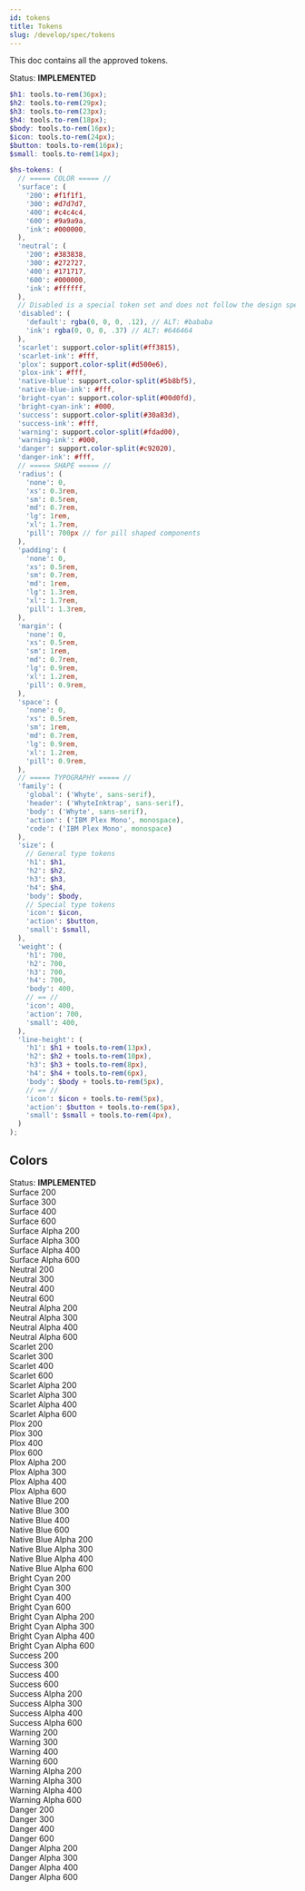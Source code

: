```yaml
---
id: tokens
title: Tokens
slug: /develop/spec/tokens
---
```


This doc contains all the approved tokens.

<div class="hs-status-tag implemented">
    <span class="hs-status-tag__label">Status: <b>IMPLEMENTED</b></span>
</div>

```scss
$h1: tools.to-rem(36px);
$h2: tools.to-rem(29px);
$h3: tools.to-rem(23px);
$h4: tools.to-rem(18px);
$body: tools.to-rem(16px);
$icon: tools.to-rem(24px);
$button: tools.to-rem(16px);
$small: tools.to-rem(14px);

$hs-tokens: (
  // ===== COLOR ===== //
  'surface': (
    '200': #f1f1f1,
    '300': #d7d7d7,
    '400': #c4c4c4,
    '600': #9a9a9a,
    'ink': #000000,
  ),
  'neutral': (
    '200': #383838,
    '300': #272727,
    '400': #171717,
    '600': #000000,
    'ink': #ffffff,
  ),
  // Disabled is a special token set and does not follow the design specs' 600-200 color naming scheme.
  'disabled': (
    'default': rgba(0, 0, 0, .12), // ALT: #bababa
    'ink': rgba(0, 0, 0, .37) // ALT: #646464
  ),
  'scarlet': support.color-split(#ff3815),
  'scarlet-ink': #fff,
  'plox': support.color-split(#d500e6),
  'plox-ink': #fff,
  'native-blue': support.color-split(#5b8bf5),
  'native-blue-ink': #fff,
  'bright-cyan': support.color-split(#00d0fd),
  'bright-cyan-ink': #000,
  'success': support.color-split(#30a83d),
  'success-ink': #fff,
  'warning': support.color-split(#fdad00),
  'warning-ink': #000,
  'danger': support.color-split(#c92020),
  'danger-ink': #fff,
  // ===== SHAPE ===== //
  'radius': (
    'none': 0,
    'xs': 0.3rem,
    'sm': 0.5rem,
    'md': 0.7rem,
    'lg': 1rem,
    'xl': 1.7rem,
    'pill': 700px // for pill shaped components
  ),
  'padding': (
    'none': 0,
    'xs': 0.5rem,
    'sm': 0.7rem,
    'md': 1rem,
    'lg': 1.3rem,
    'xl': 1.7rem,
    'pill': 1.3rem,
  ),
  'margin': (
    'none': 0,
    'xs': 0.5rem,
    'sm': 1rem,
    'md': 0.7rem,
    'lg': 0.9rem,
    'xl': 1.2rem,
    'pill': 0.9rem,
  ),
  'space': (
    'none': 0,
    'xs': 0.5rem,
    'sm': 1rem,
    'md': 0.7rem,
    'lg': 0.9rem,
    'xl': 1.2rem,
    'pill': 0.9rem,
  ),
  // ===== TYPOGRAPHY ===== //
  'family': (
    'global': ('Whyte', sans-serif),
    'header': ('WhyteInktrap', sans-serif),
    'body': ('Whyte', sans-serif),
    'action': ('IBM Plex Mono', monospace),
    'code': ('IBM Plex Mono', monospace)
  ),
  'size': (
    // General type tokens
    'h1': $h1,
    'h2': $h2,
    'h3': $h3,
    'h4': $h4,
    'body': $body,
    // Special type tokens
    'icon': $icon,
    'action': $button,
    'small': $small,
  ),
  'weight': (
    'h1': 700,
    'h2': 700,
    'h3': 700,
    'h4': 700,
    'body': 400,
    // == //
    'icon': 400,
    'action': 700,
    'small': 400,
  ),
  'line-height': (
    'h1': $h1 + tools.to-rem(13px),
    'h2': $h2 + tools.to-rem(10px),
    'h3': $h3 + tools.to-rem(8px),
    'h4': $h4 + tools.to-rem(6px),
    'body': $body + tools.to-rem(5px),
    // == //
    'icon': $icon + tools.to-rem(5px),
    'action': $button + tools.to-rem(5px),
    'small': $small + tools.to-rem(4px),
  )
);
```

## Colors

<div class="hs-status-tag implemented">
    <span class="hs-status-tag__label">Status: <b>IMPLEMENTED</b></span>
</div>
<section class="token-module">
  <div class="color-module">
    <div class="bg-surface-200"><span>Surface 200</span></div>
    <div class="bg-surface-300"><span>Surface 300</span></div>
    <div class="bg-surface-400"><span>Surface 400</span></div>
    <div class="bg-surface-600"><span>Surface 600</span></div>
    <div class="bg-surface-alpha-200"><span>Surface Alpha 200</span></div>
    <div class="bg-surface-alpha-300"><span>Surface Alpha 300</span></div>
    <div class="bg-surface-alpha-400"><span>Surface Alpha 400</span></div>
    <div class="bg-surface-alpha-600"><span>Surface Alpha 600</span></div>
  </div>
  <div class="color-module">
    <div class="bg-neutral-200"><span>Neutral 200</span></div>
    <div class="bg-neutral-300"><span>Neutral 300</span></div>
    <div class="bg-neutral-400"><span>Neutral 400</span></div>
    <div class="bg-neutral-600"><span>Neutral 600</span></div>
    <div class="bg-neutral-alpha-200"><span>Neutral Alpha 200</span></div>
    <div class="bg-neutral-alpha-300"><span>Neutral Alpha 300</span></div>
    <div class="bg-neutral-alpha-400"><span>Neutral Alpha 400</span></div>
    <div class="bg-neutral-alpha-600"><span>Neutral Alpha 600</span></div>
  </div>
  <div class="color-module">
    <div class="bg-scarlet-200"><span>Scarlet 200</span></div>
    <div class="bg-scarlet-300"><span>Scarlet 300</span></div>
    <div class="bg-scarlet-400"><span>Scarlet 400</span></div>
    <div class="bg-scarlet-600"><span>Scarlet 600</span></div>
    <div class="bg-scarlet-alpha-200"><span>Scarlet Alpha 200</span></div>
    <div class="bg-scarlet-alpha-300"><span>Scarlet Alpha 300</span></div>
    <div class="bg-scarlet-alpha-400"><span>Scarlet Alpha 400</span></div>
    <div class="bg-scarlet-alpha-600"><span>Scarlet Alpha 600</span></div>
  </div>
  <div class="color-module">
    <div class="bg-plox-200"><span>Plox 200</span></div>
    <div class="bg-plox-300"><span>Plox 300</span></div>
    <div class="bg-plox-400"><span>Plox 400</span></div>
    <div class="bg-plox-600"><span>Plox 600</span></div>
    <div class="bg-plox-alpha-200"><span>Plox Alpha 200</span></div>
    <div class="bg-plox-alpha-300"><span>Plox Alpha 300</span></div>
    <div class="bg-plox-alpha-400"><span>Plox Alpha 400</span></div>
    <div class="bg-plox-alpha-600"><span>Plox Alpha 600</span></div>
  </div>
  <div class="color-module">
    <div class="bg-native-blue-200"><span>Native Blue 200</span></div>
    <div class="bg-native-blue-300"><span>Native Blue 300</span></div>
    <div class="bg-native-blue-400"><span>Native Blue 400</span></div>
    <div class="bg-native-blue-600"><span>Native Blue 600</span></div>
    <div class="bg-native-blue-alpha-200"><span>Native Blue Alpha 200</span></div>
    <div class="bg-native-blue-alpha-300"><span>Native Blue Alpha 300</span></div>
    <div class="bg-native-blue-alpha-400"><span>Native Blue Alpha 400</span></div>
    <div class="bg-native-blue-alpha-600"><span>Native Blue Alpha 600</span></div>
  </div>
  <div class="color-module">
    <div class="bg-bright-cyan-200"><span>Bright Cyan 200</span></div>
    <div class="bg-bright-cyan-300"><span>Bright Cyan 300</span></div>
    <div class="bg-bright-cyan-400"><span>Bright Cyan 400</span></div>
    <div class="bg-bright-cyan-600"><span>Bright Cyan 600</span></div>
    <div class="bg-bright-cyan-alpha-200"><span>Bright Cyan Alpha 200</span></div>
    <div class="bg-bright-cyan-alpha-300"><span>Bright Cyan Alpha 300</span></div>
    <div class="bg-bright-cyan-alpha-400"><span>Bright Cyan Alpha 400</span></div>
    <div class="bg-bright-cyan-alpha-600"><span>Bright Cyan Alpha 600</span></div>
  </div>
  <div class="color-module">
    <div class="bg-success-200"><span>Success 200</span></div>
    <div class="bg-success-300"><span>Success 300</span></div>
    <div class="bg-success-400"><span>Success 400</span></div>
    <div class="bg-success-600"><span>Success 600</span></div>
    <div class="bg-success-alpha-200"><span>Success Alpha 200</span></div>
    <div class="bg-success-alpha-300"><span>Success Alpha 300</span></div>
    <div class="bg-success-alpha-400"><span>Success Alpha 400</span></div>
    <div class="bg-success-alpha-600"><span>Success Alpha 600</span></div>
  </div>
  <div class="color-module">
    <div class="bg-warning-200"><span>Warning 200</span></div>
    <div class="bg-warning-300"><span>Warning 300</span></div>
    <div class="bg-warning-400"><span>Warning 400</span></div>
    <div class="bg-warning-600"><span>Warning 600</span></div>
    <div class="bg-warning-alpha-200"><span>Warning Alpha 200</span></div>
    <div class="bg-warning-alpha-300"><span>Warning Alpha 300</span></div>
    <div class="bg-warning-alpha-400"><span>Warning Alpha 400</span></div>
    <div class="bg-warning-alpha-600"><span>Warning Alpha 600</span></div>
  </div>
  <div class="color-module">
    <div class="bg-danger-200"><span>Danger 200</span></div>
    <div class="bg-danger-300"><span>Danger 300</span></div>
    <div class="bg-danger-400"><span>Danger 400</span></div>
    <div class="bg-danger-600"><span>Danger 600</span></div>
    <div class="bg-danger-alpha-200"><span>Danger Alpha 200</span></div>
    <div class="bg-danger-alpha-300"><span>Danger Alpha 300</span></div>
    <div class="bg-danger-alpha-400"><span>Danger Alpha 400</span></div>
    <div class="bg-danger-alpha-600"><span>Danger Alpha 600</span></div>
  </div>
</section>